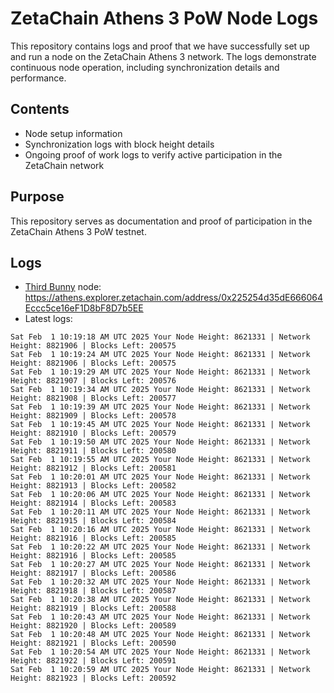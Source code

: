 # ZetaChain Athens 3 PoW Node Logs
This repository contains logs and proof that we have successfully set up and run a node on the ZetaChain Athens 3 network. The logs demonstrate continuous node operation, including synchronization details and performance.

## Contents
- Node setup information
- Synchronization logs with block height details
- Ongoing proof of work logs to verify active participation in the ZetaChain network

## Purpose
This repository serves as documentation and proof of participation in the ZetaChain Athens 3 PoW testnet.

## Logs

- [Third Bunny](https://thirdbunny.xyz/) node: https://athens.explorer.zetachain.com/address/0x225254d35dE666064Eccc5ce16eF1D8bF8D7b5EE
- Latest logs:
```
Sat Feb  1 10:19:18 AM UTC 2025 Your Node Height: 8621331 | Network Height: 8821906 | Blocks Left: 200575
Sat Feb  1 10:19:24 AM UTC 2025 Your Node Height: 8621331 | Network Height: 8821906 | Blocks Left: 200575
Sat Feb  1 10:19:29 AM UTC 2025 Your Node Height: 8621331 | Network Height: 8821907 | Blocks Left: 200576
Sat Feb  1 10:19:34 AM UTC 2025 Your Node Height: 8621331 | Network Height: 8821908 | Blocks Left: 200577
Sat Feb  1 10:19:39 AM UTC 2025 Your Node Height: 8621331 | Network Height: 8821909 | Blocks Left: 200578
Sat Feb  1 10:19:45 AM UTC 2025 Your Node Height: 8621331 | Network Height: 8821910 | Blocks Left: 200579
Sat Feb  1 10:19:50 AM UTC 2025 Your Node Height: 8621331 | Network Height: 8821911 | Blocks Left: 200580
Sat Feb  1 10:19:55 AM UTC 2025 Your Node Height: 8621331 | Network Height: 8821912 | Blocks Left: 200581
Sat Feb  1 10:20:01 AM UTC 2025 Your Node Height: 8621331 | Network Height: 8821913 | Blocks Left: 200582
Sat Feb  1 10:20:06 AM UTC 2025 Your Node Height: 8621331 | Network Height: 8821914 | Blocks Left: 200583
Sat Feb  1 10:20:11 AM UTC 2025 Your Node Height: 8621331 | Network Height: 8821915 | Blocks Left: 200584
Sat Feb  1 10:20:16 AM UTC 2025 Your Node Height: 8621331 | Network Height: 8821916 | Blocks Left: 200585
Sat Feb  1 10:20:22 AM UTC 2025 Your Node Height: 8621331 | Network Height: 8821916 | Blocks Left: 200585
Sat Feb  1 10:20:27 AM UTC 2025 Your Node Height: 8621331 | Network Height: 8821917 | Blocks Left: 200586
Sat Feb  1 10:20:32 AM UTC 2025 Your Node Height: 8621331 | Network Height: 8821918 | Blocks Left: 200587
Sat Feb  1 10:20:38 AM UTC 2025 Your Node Height: 8621331 | Network Height: 8821919 | Blocks Left: 200588
Sat Feb  1 10:20:43 AM UTC 2025 Your Node Height: 8621331 | Network Height: 8821920 | Blocks Left: 200589
Sat Feb  1 10:20:48 AM UTC 2025 Your Node Height: 8621331 | Network Height: 8821921 | Blocks Left: 200590
Sat Feb  1 10:20:54 AM UTC 2025 Your Node Height: 8621331 | Network Height: 8821922 | Blocks Left: 200591
Sat Feb  1 10:20:59 AM UTC 2025 Your Node Height: 8621331 | Network Height: 8821923 | Blocks Left: 200592
```
